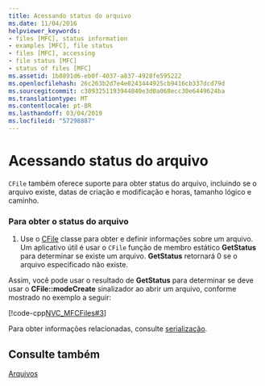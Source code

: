 ```yaml
---
title: Acessando status do arquivo
ms.date: 11/04/2016
helpviewer_keywords:
- files [MFC], status information
- examples [MFC], file status
- files [MFC], accessing
- file status [MFC]
- status of files [MFC]
ms.assetid: 1b8891d6-eb0f-4037-a837-4928fe595222
ms.openlocfilehash: 26c263b2d7e4e0243444925cb9416cb337dcd79d
ms.sourcegitcommit: c3093251193944840e3d0a068ecc30e6449624ba
ms.translationtype: MT
ms.contentlocale: pt-BR
ms.lasthandoff: 03/04/2019
ms.locfileid: "57298887"
---
```

# <a name="accessing-file-status"></a>Acessando status do arquivo

`CFile` também oferece suporte para obter status do arquivo, incluindo se o arquivo existe, datas de criação e modificação e horas, tamanho lógico e caminho.

### <a name="to-get-file-status"></a>Para obter o status do arquivo

1. Use o [CFile](../mfc/reference/cfile-class.md) classe para obter e definir informações sobre um arquivo. Um aplicativo útil é usar o `CFile` função de membro estático **GetStatus** para determinar se existe um arquivo. **GetStatus** retornará 0 se o arquivo especificado não existe.

Assim, você pode usar o resultado de **GetStatus** para determinar se deve usar o **CFile::modeCreate** sinalizador ao abrir um arquivo, conforme mostrado no exemplo a seguir:

[!code-cpp[NVC_MFCFiles#3](../atl-mfc-shared/reference/codesnippet/cpp/accessing-file-status_1.cpp)]

Para obter informações relacionadas, consulte [serialização](../mfc/serialization-in-mfc.md).

## <a name="see-also"></a>Consulte também

[Arquivos](../mfc/files-in-mfc.md)
